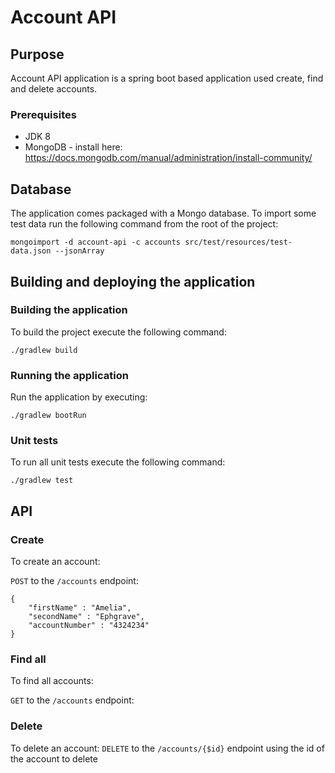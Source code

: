 # Account API 

## Purpose
Account API application is a spring boot based application used create, find and delete accounts.

### Prerequisites

- JDK 8
- MongoDB - install here: https://docs.mongodb.com/manual/administration/install-community/

## Database
The application comes packaged with a Mongo database. To import some test data run the following command from the root of the project:
```
mongoimport -d account-api -c accounts src/test/resources/test-data.json --jsonArray

```

## Building and deploying the application
  
### Building the application

To build the project execute the following command:

```
./gradlew build
```

### Running the application

Run the application by executing:

```
./gradlew bootRun
```

### Unit tests

To run all unit tests execute the following command:

```
./gradlew test
```

## API
### Create
To create an account:

`POST` to the `/accounts` endpoint:

```
{
    "firstName" : "Amelia",
    "secondName" : "Ephgrave", 
    "accountNumber" : "4324234"
}
```

### Find all
To find all accounts:

`GET` to the `/accounts` endpoint:

### Delete
To delete an account:
`DELETE` to the `/accounts/{$id}` endpoint using the id of the account to delete